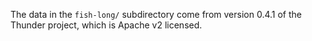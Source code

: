 The data in the `fish-long/` subdirectory come from version 0.4.1 of the
Thunder project, which is Apache v2 licensed.
